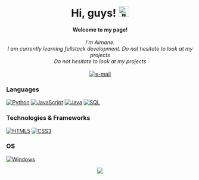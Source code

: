 <h1 align="center">Hi, guys! <img src="https://github.com/aimanehtml59/aimanehtml59/assets/24524555/766d336d-b87d-44ba-807c-c51de2bc6b4d" width="28px" alt="👋"></h1>

<p align="center">
    <b>Welcome to my page!</b><br><br>
    <i>
        I'm Aimane.<br>
       I am currently learning fullstack development. Do not hesitate to look at my projects<br>
         Do not hesitate to look at my projects<br>
    </i><br>
    <a href="mailto:aimanebelahcen@gmail.com">
        <img src="https://img.shields.io/badge/Email-blue?style=flat-square&logo=gmail&logoColor=white" alt="e-mail">
    </a>
</p>

### Languages
[![Python](https://img.shields.io/badge/python-black?style=for-the-badge&logo=python)](https://github.com/wervlad)
[![JavaScript](https://img.shields.io/badge/javascript-black?style=for-the-badge&logo=javascript)](https://github.com/wervlad)
[![Java](https://img.shields.io/badge/java-black?style=for-the-badge&logo=openjdk)](https://github.com/wervlad)
[![SQL](https://img.shields.io/badge/sql-black?style=for-the-badge&logo=mysql)](https://github.com/wervlad)

### Technologies & Frameworks
[![HTML5](https://img.shields.io/badge/html5-black?style=for-the-badge&logo=html5)](https://hub.docker.com/u/wervlad)
[![CSS3](https://img.shields.io/badge/css3-black?style=for-the-badge&logo=css3)](https://hub.docker.com/u/wervlad)


### OS
[![Windows](https://img.shields.io/badge/Windows-black?style=for-the-badge&logo=Windows)](https://github.com/wervlad)

</p>
</details>

<p align="center">
  <a href="https://github.com/aimanehtml59">
    <img src="https://komarev.com/ghpvc/?username=wervlad&color=blue&style=flat)" />
  </a>
</p>
<!--
